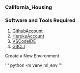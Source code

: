 ### California_Housing

### Software and Tools Required

1. [GithubAccount](https://github.com)
2. [HerokuAccount](https://heroku.com)
3. [VSCodeIDE](https://code.visualstudio.com/)
4. [GitCLI](https://cli.github.com/)


Create a New Environment

'''
python -m venv ml_env
'''